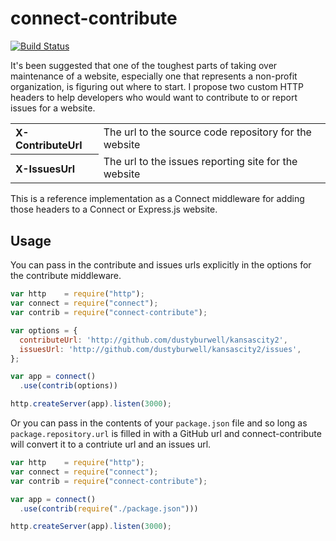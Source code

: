 # connect-contribute

[![Build Status](https://travis-ci.org/dustyburwell/connect-contribute.png)](https://travis-ci.org/dustyburwell/connect-contribute)

It's been suggested that one of the toughest parts of taking over maintenance of a website, especially one that represents a non-profit organization, is figuring out where to start. I propose two custom HTTP headers to help developers who would want to contribute to or report issues for a website.

<table>
  <tr>
    <th style="text-align:left;">X-ContributeUrl
    <td>The url to the source code repository for the website
  <tr>
    <th style="text-align:left;">X-IssuesUrl
    <td>The url to the issues reporting site for the website 
</table>

This is a reference implementation as a Connect middleware for adding those headers to a Connect or Express.js website.

## Usage

You can pass in the contribute and issues urls explicitly in the options for the contribute middleware.

```javascript
var http    = require("http");
var connect = require("connect");
var contrib = require("connect-contribute");

var options = {
  contributeUrl: 'http://github.com/dustyburwell/kansascity2',
  issuesUrl: 'http://github.com/dustyburwell/kansascity2/issues',
};

var app = connect()
  .use(contrib(options))

http.createServer(app).listen(3000);
```

Or you can pass in the contents of your `package.json` file and so long as `package.repository.url` is filled in with a GitHub url and connect-contribute will convert it to a contriute url and an issues url.

```javascript
var http    = require("http");
var connect = require("connect");
var contrib = require("connect-contribute");

var app = connect()
  .use(contrib(require("./package.json")))

http.createServer(app).listen(3000);
```